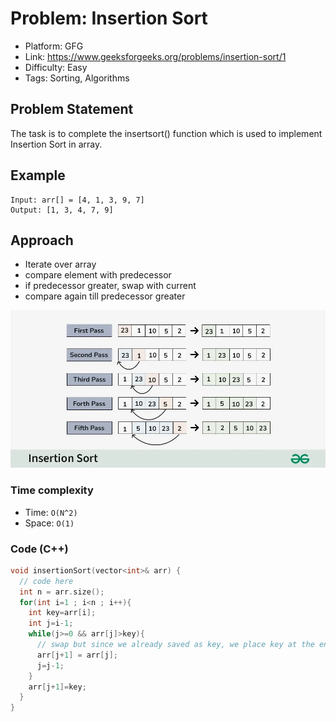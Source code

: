# Problem: Insertion Sort

- Platform: GFG
- Link: https://www.geeksforgeeks.org/problems/insertion-sort/1
- Difficulty: Easy
- Tags: Sorting, Algorithms

## Problem Statement

The task is to complete the insertsort() function which is used to implement Insertion Sort in array.

## Example

```
Input: arr[] = [4, 1, 3, 9, 7]
Output: [1, 3, 4, 7, 9]
```

## Approach

- Iterate over array
- compare element with predecessor
- if predecessor greater, swap with current
- compare again till predecessor greater

![Insertion sort](insertion-sort.png)

### Time complexity

- Time: `O(N^2)`
- Space: `O(1)`

### Code (C++)
```c++
void insertionSort(vector<int>& arr) {
  // code here
  int n = arr.size();
  for(int i=1 ; i<n ; i++){
    int key=arr[i];
    int j=i-1;
    while(j>=0 && arr[j]>key){
      // swap but since we already saved as key, we place key at the end
      arr[j+1] = arr[j];
      j=j-1;
    }
    arr[j+1]=key;
  }
}
````
